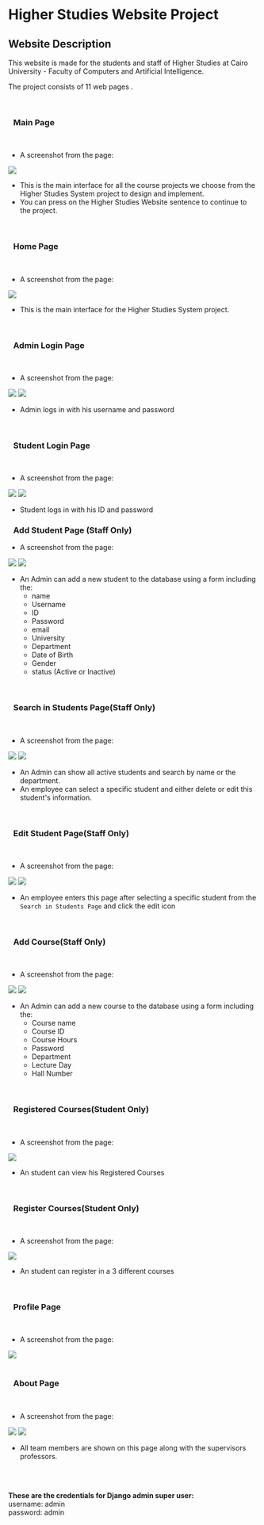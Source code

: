 # Higher Studies Website Project

## Website Description

This website is made for the students and staff of Higher Studies at Cairo University - Faculty of Computers and Artificial Intelligence.

The project consists of 11 web pages .


</br>

### <span style="padding: 10px;"> Main Page

</br>

- A screenshot from the page:

<img src="https://i.imgur.com/2FOxsjV.png"/>

- This is the main interface for all the course projects we choose from the Higher Studies System project to design and implement.
- You can press on the Higher Studies Website sentence to continue to the project.


</br>

### <span style="padding: 10px;"> Home Page

</br>

- A screenshot from the page:

<img src="https://i.imgur.com/KEQ7Lee.png"/>

- This is the main interface for the Higher Studies System project.


</br>

### <span style="padding: 10px;"> Admin Login Page

</br>


- A screenshot from the page:

<img src="https://i.imgur.com/Ush5vcj.png"/>

<img src="https://i.imgur.com/7Wbnrlz.png"/>
</br>

- Admin logs in with his username and password
</br>

### <span style="padding: 10px;"> Student Login Page

</br>


- A screenshot from the page:

<img src="https://i.imgur.com/UDeInPG.png"/>

<img src="https://i.imgur.com/7Wbnrlz.png"/>
</br>

- Student logs in with his ID and password

### <span style="padding: 10px;"> Add Student Page (Staff Only)



- A screenshot from the page:

<img src="https://i.imgur.com/uzUcLMe.png"/>

<img src="https://i.imgur.com/Wc1ews4.png"/>

- An Admin can add a new student to the database using a form including the:
  - name
  - Username
  - ID
  - Password
  - email
  - University
  - Department
  - Date of Birth
  - Gender
  - status (Active or Inactive)


</br>

### <span style="padding: 10px;"> Search in Students Page(Staff Only)

</br>


- A screenshot from the page:

<img src="https://i.imgur.com/TK7yeDs.png"/>
<img src="https://i.imgur.com/DvE40k0.png"/>


- An Admin can show all active students and search by name or the department.
- An employee can select a specific student and either delete or edit this student's information.

</br>

### <span style="padding: 10px;"> Edit Student Page(Staff Only)

</br>


- A screenshot from the page:

<img src="https://i.imgur.com/6vIUvOD.png"/>

<img src="https://i.imgur.com/GajnXCQ.png"/>


- An employee enters this page after selecting a specific student from the `Search in Students Page` and click the edit icon


</br>

### <span style="padding: 10px;"> Add Course(Staff Only)

</br>

- A screenshot from the page:

<img src="https://i.imgur.com/aqoLduJ.png"/>
<img src="https://i.imgur.com/pfrYEST.png"/>

- An Admin can add a new course to the database using a form including the:
  - Course name
  - Course ID
  - Course Hours
  - Password
  - Department
  - Lecture Day
  - Hall Number

</br>

### <span style="padding: 10px;"> Registered Courses(Student Only)

</br>

- A screenshot from the page:

<img src="https://i.imgur.com/IShWZ60.png"/>

- An student can view his Registered Courses

</br>

### <span style="padding: 10px;"> Register Courses(Student Only)

</br>

- A screenshot from the page:

<img src="https://i.imgur.com/SK8gYVY.png"/>

- An student can register in a 3 different courses

</br>

### <span style="padding: 10px;"> Profile Page

</br>


- A screenshot from the page:

<img src="https://i.imgur.com/7YtNxnT.png"/>



</br>
</br>

### <span style="padding: 10px;"> About Page

</br>


- A screenshot from the page:

<img src="https://i.imgur.com/navY1c5.png"/>

<img src="https://i.imgur.com/VQloShf.png"/>

- All team members are shown on this page along with the supervisors professors.

</br>
</br>



<b>These are the credentials for Django admin super user:</b></br>
username: admin</br>
password: admin
